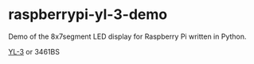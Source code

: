# raspberrypi-yl-3-demo
Demo of the 8x7segment LED display for Raspberry Pi written in Python.

[YL-3](http://www.dx.com/p/diy8-x-seven-segment-displays-module-for-arduino-595-driver-250813?Utm_rid=78799235&Utm_source=affiliate) or 3461BS
